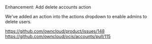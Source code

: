 Enhancement: Add delete accounts action

We've added an action into the actions dropdown to enable admins to delete users.

<https://github.com/owncloud/product/issues/148>
<https://github.com/owncloud/ocis/accounts/pull/115>
